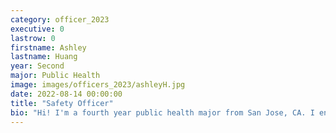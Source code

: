 ```yaml
---
category: officer_2023
executive: 0
lastrow: 0
firstname: Ashley
lastname: Huang
year: Second
major: Public Health
image: images/officers_2023/ashleyH.jpg
date: 2022-08-14 00:00:00
title: "Safety Officer"
bio: "Hi! I'm a fourth year public health major from San Jose, CA. I enjoy making different kinds of coffee and going on camping/nature walks. I also perform in Cal's Lion Dance team so catch me at a performance if you ever have the chance!"
---
```

